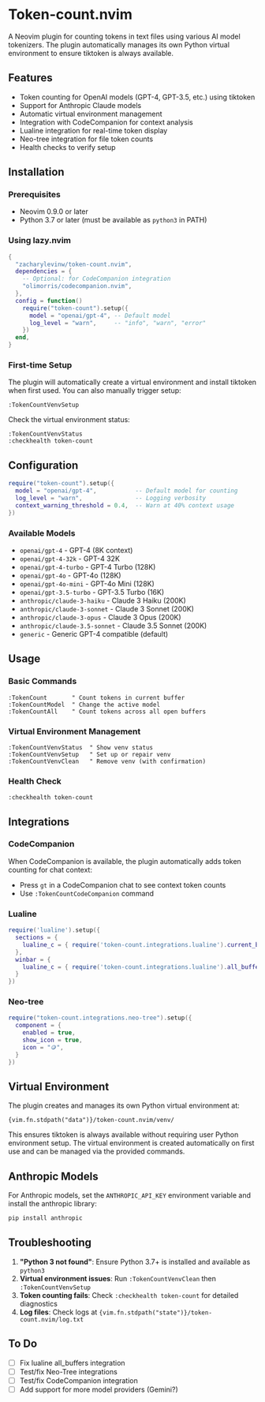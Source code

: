 # Token-count.nvim

A Neovim plugin for counting tokens in text files using various AI model tokenizers. The plugin automatically manages its own Python virtual environment to ensure tiktoken is always available.

## Features

- Token counting for OpenAI models (GPT-4, GPT-3.5, etc.) using tiktoken
- Support for Anthropic Claude models
- Automatic virtual environment management
- Integration with CodeCompanion for context analysis
- Lualine integration for real-time token display
- Neo-tree integration for file token counts
- Health checks to verify setup

## Installation

### Prerequisites

- Neovim 0.9.0 or later
- Python 3.7 or later (must be available as `python3` in PATH)

### Using lazy.nvim

```lua
{
  "zacharylevinw/token-count.nvim",
  dependencies = {
    -- Optional: for CodeCompanion integration
    "olimorris/codecompanion.nvim",
  },
  config = function()
    require("token-count").setup({
      model = "openai/gpt-4", -- Default model
      log_level = "warn",     -- "info", "warn", "error"
    })
  end,
}
```

### First-time Setup

The plugin will automatically create a virtual environment and install tiktoken when first used. You can also manually trigger setup:

```vim
:TokenCountVenvSetup
```

Check the virtual environment status:

```vim
:TokenCountVenvStatus
:checkhealth token-count
```

## Configuration

```lua
require("token-count").setup({
  model = "openai/gpt-4",           -- Default model for counting
  log_level = "warn",               -- Logging verbosity
  context_warning_threshold = 0.4,  -- Warn at 40% context usage
})
```

### Available Models

- `openai/gpt-4` - GPT-4 (8K context)
- `openai/gpt-4-32k` - GPT-4 32K
- `openai/gpt-4-turbo` - GPT-4 Turbo (128K)
- `openai/gpt-4o` - GPT-4o (128K)
- `openai/gpt-4o-mini` - GPT-4o Mini (128K)
- `openai/gpt-3.5-turbo` - GPT-3.5 Turbo (16K)
- `anthropic/claude-3-haiku` - Claude 3 Haiku (200K)
- `anthropic/claude-3-sonnet` - Claude 3 Sonnet (200K)
- `anthropic/claude-3-opus` - Claude 3 Opus (200K)
- `anthropic/claude-3.5-sonnet` - Claude 3.5 Sonnet (200K)
- `generic` - Generic GPT-4 compatible (default)

## Usage

### Basic Commands

```vim
:TokenCount       " Count tokens in current buffer
:TokenCountModel  " Change the active model
:TokenCountAll    " Count tokens across all open buffers
```

### Virtual Environment Management

```vim
:TokenCountVenvStatus  " Show venv status
:TokenCountVenvSetup   " Set up or repair venv
:TokenCountVenvClean   " Remove venv (with confirmation)
```

### Health Check

```vim
:checkhealth token-count
```

## Integrations

### CodeCompanion

When CodeCompanion is available, the plugin automatically adds token counting for chat context:

- Press `gt` in a CodeCompanion chat to see context token counts
- Use `:TokenCountCodeCompanion` command

### Lualine

```lua
require('lualine').setup({
  sections = {
    lualine_c = { require('token-count.integrations.lualine').current_buffer }
  },
  winbar = {
    lualine_c = { require('token-count.integrations.lualine').all_buffers }
  }
})
```

### Neo-tree

```lua
require("token-count.integrations.neo-tree").setup({
  component = {
    enabled = true,
    show_icon = true,
    icon = "🪙",
  }
})
```

## Virtual Environment

The plugin creates and manages its own Python virtual environment at:

```
{vim.fn.stdpath("data")}/token-count.nvim/venv/
```

This ensures tiktoken is always available without requiring user Python environment setup. The virtual environment is created automatically on first use and can be managed via the provided commands.

## Anthropic Models

For Anthropic models, set the `ANTHROPIC_API_KEY` environment variable and install the anthropic library:

```bash
pip install anthropic
```

## Troubleshooting

1. **"Python 3 not found"**: Ensure Python 3.7+ is installed and available as `python3`
2. **Virtual environment issues**: Run `:TokenCountVenvClean` then `:TokenCountVenvSetup`
3. **Token counting fails**: Check `:checkhealth token-count` for detailed diagnostics
4. **Log files**: Check logs at `{vim.fn.stdpath("state")}/token-count.nvim/log.txt`

## To Do

- [ ] Fix lualine all_buffers integration
- [ ] Test/fix Neo-Tree integrations
- [ ] Test/fix CodeCompanion integration
- [ ] Add support for more model providers (Gemini?)

